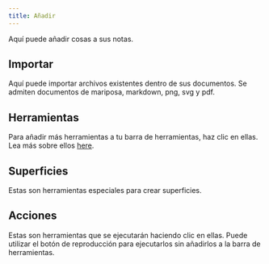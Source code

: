 ```yaml
---
title: Añadir
---
```


Aquí puede añadir cosas a sus notas.

## Importar

Aquí puede importar archivos existentes dentro de sus documentos.
Se admiten documentos de mariposa, markdown, png, svg y pdf.

## Herramientas

Para añadir más herramientas a tu barra de herramientas, haz clic en ellas.
Lea más sobre ellos [here](../tools).

## Superficies

Estas son herramientas especiales para crear superficies.

## Acciones

Estas son herramientas que se ejecutarán haciendo clic en ellas.
Puede utilizar el botón de reproducción para ejecutarlos sin añadirlos a la barra de herramientas.
